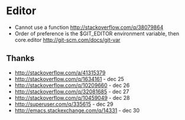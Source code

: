 
Editor
===========================================================
- Cannot use a function http://stackoverflow.com/q/38079864
- Order of preference is the $GIT_EDITOR environment variable, then core.editor
  http://git-scm.com/docs/git-var

Thanks
-------------------------------------
- http://stackoverflow.com/a/41315379
- http://stackoverflow.com/q/1634161 - dec 25
- http://stackoverflow.com/q/10209660 - dec 26
- http://stackoverflow.com/q/32081685 - dec 27
- http://stackoverflow.com/q/10459049 - dec 28
- http://superuser.com/q/335615 - dec 29
- http://emacs.stackexchange.com/q/14331 - dec 30
